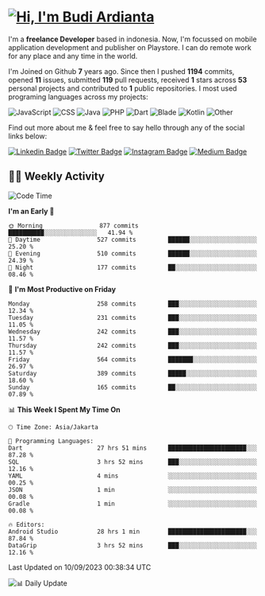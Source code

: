# [![Hi, I'm Budi Ardianta](https://readme-typing-svg.herokuapp.com?size=24&vCenter=true&lines=%F0%9F%91%8B+Hi%2C+I'm+Budi+Ardianta+;%F0%9F%92%BB+Android+And+Web+Developer+)](https://git.io/typing-svg)

I'm a **freelance Developer** based in indonesia. Now, I'm focussed on mobile application development and publisher on Playstore. I can do remote work for any place and any time in the world.

I'm Joined on Github **7** years ago. Since then I pushed **1194** commits, opened **11** issues, submitted **119** pull requests, received **1** stars across **53** personal projects and contributed to **1** public repositories.
I most used programing languages across my projects:

![JavaScript](https://img.shields.io/badge/-JavaScript-%23f1e05a?style=flat&logo=JavaScript&logoColor=white)
![CSS](https://img.shields.io/badge/-CSS-%23563d7c?style=flat&logo=CSS&logoColor=white)
![Java](https://img.shields.io/badge/-Java-%23b07219?style=flat&logo=Java&logoColor=white)
![PHP](https://img.shields.io/badge/-PHP-%234F5D95?style=flat&logo=PHP&logoColor=white)
![Dart](https://img.shields.io/badge/-Dart-%2300B4AB?style=flat&logo=Dart&logoColor=white)
![Blade](https://img.shields.io/badge/-Blade-%23f7523f?style=flat&logo=Blade&logoColor=white)
![Kotlin](https://img.shields.io/badge/-Kotlin-%23A97BFF?style=flat&logo=Kotlin&logoColor=white)
![Other](https://img.shields.io/badge/-Other-%23ededed?style=flat&logo=Other&logoColor=white)

Find out more about me & feel free to say hello through any of the social links below:

[![Linkedin Badge](https://img.shields.io/badge/-budiardianata-blue?style=flat&logo=Linkedin&logoColor=white&link=https://www.linkedin.com/in/budiardianata/)](https://www.linkedin.com/in/budiardianata/)
[![Twitter Badge](https://img.shields.io/badge/-budiardianata-%231DA1F2.svg?style=flat&logo=twitter&logoColor=white&link=https://www.twitter.com/budiardianata)](https://www.linkedin.com/in/budiardianata/)
[![Instagram Badge](https://img.shields.io/badge/-budiardianata-purple?style=flat&logo=instagram&logoColor=white&link=https://instagram.com/budiardianata/)](https://instagram.com/budiardianata)
[![Medium Badge](https://img.shields.io/badge/-@budiardianata-%2312100E.svg?style=flat&logo=Medium&logoColor=white&link=https://medium.com/@budiardianata/)](https://medium.com/@budiardianata)

## 👨‍💻 Weekly Activity
<!--START_SECTION:waka-->
![Code Time](http://img.shields.io/badge/Code%20Time-2%2C150%20hrs%2036%20mins-blue)

**I'm an Early 🐤** 

```text
🌞 Morning                877 commits         ██████████░░░░░░░░░░░░░░░   41.94 % 
🌆 Daytime                527 commits         ██████░░░░░░░░░░░░░░░░░░░   25.20 % 
🌃 Evening                510 commits         ██████░░░░░░░░░░░░░░░░░░░   24.39 % 
🌙 Night                  177 commits         ██░░░░░░░░░░░░░░░░░░░░░░░   08.46 % 
```
📅 **I'm Most Productive on Friday** 

```text
Monday                   258 commits         ███░░░░░░░░░░░░░░░░░░░░░░   12.34 % 
Tuesday                  231 commits         ███░░░░░░░░░░░░░░░░░░░░░░   11.05 % 
Wednesday                242 commits         ███░░░░░░░░░░░░░░░░░░░░░░   11.57 % 
Thursday                 242 commits         ███░░░░░░░░░░░░░░░░░░░░░░   11.57 % 
Friday                   564 commits         ███████░░░░░░░░░░░░░░░░░░   26.97 % 
Saturday                 389 commits         █████░░░░░░░░░░░░░░░░░░░░   18.60 % 
Sunday                   165 commits         ██░░░░░░░░░░░░░░░░░░░░░░░   07.89 % 
```


📊 **This Week I Spent My Time On** 

```text
🕑︎ Time Zone: Asia/Jakarta

💬 Programming Languages: 
Dart                     27 hrs 51 mins      ██████████████████████░░░   87.28 % 
SQL                      3 hrs 52 mins       ███░░░░░░░░░░░░░░░░░░░░░░   12.16 % 
YAML                     4 mins              ░░░░░░░░░░░░░░░░░░░░░░░░░   00.25 % 
JSON                     1 min               ░░░░░░░░░░░░░░░░░░░░░░░░░   00.08 % 
Gradle                   1 min               ░░░░░░░░░░░░░░░░░░░░░░░░░   00.08 % 

🔥 Editors: 
Android Studio           28 hrs 1 min        ██████████████████████░░░   87.84 % 
DataGrip                 3 hrs 52 mins       ███░░░░░░░░░░░░░░░░░░░░░░   12.16 % 
```


 Last Updated on 10/09/2023 00:38:34 UTC
<!--END_SECTION:waka-->

![📊 Daily Update](https://github.com/budiardianata/budiardianata/actions/workflows/update-activity.yml/badge.svg)
